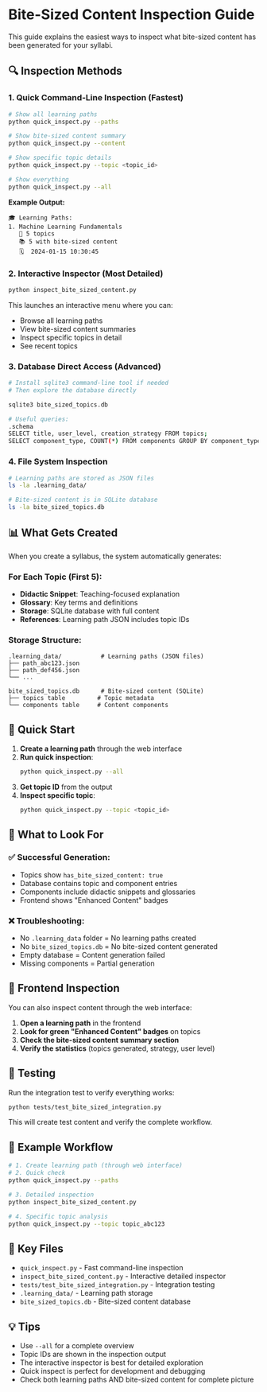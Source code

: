 # Bite-Sized Content Inspection Guide

This guide explains the easiest ways to inspect what bite-sized content has been generated for your syllabi.

## 🔍 Inspection Methods

### 1. **Quick Command-Line Inspection** (Fastest)

```bash
# Show all learning paths
python quick_inspect.py --paths

# Show bite-sized content summary
python quick_inspect.py --content

# Show specific topic details
python quick_inspect.py --topic <topic_id>

# Show everything
python quick_inspect.py --all
```

**Example Output:**
```
🎓 Learning Paths:
1. Machine Learning Fundamentals
   📝 5 topics
   📚 5 with bite-sized content
   🗓️  2024-01-15 10:30:45
```

### 2. **Interactive Inspector** (Most Detailed)

```bash
python inspect_bite_sized_content.py
```

This launches an interactive menu where you can:
- Browse all learning paths
- View bite-sized content summaries
- Inspect specific topics in detail
- See recent topics

### 3. **Database Direct Access** (Advanced)

```bash
# Install sqlite3 command-line tool if needed
# Then explore the database directly

sqlite3 bite_sized_topics.db

# Useful queries:
.schema
SELECT title, user_level, creation_strategy FROM topics;
SELECT component_type, COUNT(*) FROM components GROUP BY component_type;
```

### 4. **File System Inspection**

```bash
# Learning paths are stored as JSON files
ls -la .learning_data/

# Bite-sized content is in SQLite database
ls -la bite_sized_topics.db
```

## 📊 What Gets Created

When you create a syllabus, the system automatically generates:

### For Each Topic (First 5):
- **Didactic Snippet**: Teaching-focused explanation
- **Glossary**: Key terms and definitions
- **Storage**: SQLite database with full content
- **References**: Learning path JSON includes topic IDs

### Storage Structure:
```
.learning_data/           # Learning paths (JSON files)
├── path_abc123.json
├── path_def456.json
└── ...

bite_sized_topics.db      # Bite-sized content (SQLite)
├── topics table         # Topic metadata
└── components table     # Content components
```

## 🚀 Quick Start

1. **Create a learning path** through the web interface
2. **Run quick inspection**:
   ```bash
   python quick_inspect.py --all
   ```
3. **Get topic ID** from the output
4. **Inspect specific topic**:
   ```bash
   python quick_inspect.py --topic <topic_id>
   ```

## 🔧 What to Look For

### ✅ Successful Generation:
- Topics show `has_bite_sized_content: true`
- Database contains topic and component entries
- Components include didactic snippets and glossaries
- Frontend shows "Enhanced Content" badges

### ❌ Troubleshooting:
- No `.learning_data` folder = No learning paths created
- No `bite_sized_topics.db` = No bite-sized content generated
- Empty database = Content generation failed
- Missing components = Partial generation

## 📱 Frontend Inspection

You can also inspect content through the web interface:

1. **Open a learning path** in the frontend
2. **Look for green "Enhanced Content" badges** on topics
3. **Check the bite-sized content summary section**
4. **Verify the statistics** (topics generated, strategy, user level)

## 🧪 Testing

Run the integration test to verify everything works:

```bash
python tests/test_bite_sized_integration.py
```

This will create test content and verify the complete workflow.

## 📝 Example Workflow

```bash
# 1. Create learning path (through web interface)
# 2. Quick check
python quick_inspect.py --paths

# 3. Detailed inspection
python inspect_bite_sized_content.py

# 4. Specific topic analysis
python quick_inspect.py --topic topic_abc123
```

## 🎯 Key Files

- `quick_inspect.py` - Fast command-line inspection
- `inspect_bite_sized_content.py` - Interactive detailed inspector
- `tests/test_bite_sized_integration.py` - Integration testing
- `.learning_data/` - Learning path storage
- `bite_sized_topics.db` - Bite-sized content database

## 💡 Tips

- Use `--all` for a complete overview
- Topic IDs are shown in the inspection output
- The interactive inspector is best for detailed exploration
- Quick inspect is perfect for development and debugging
- Check both learning paths AND bite-sized content for complete picture